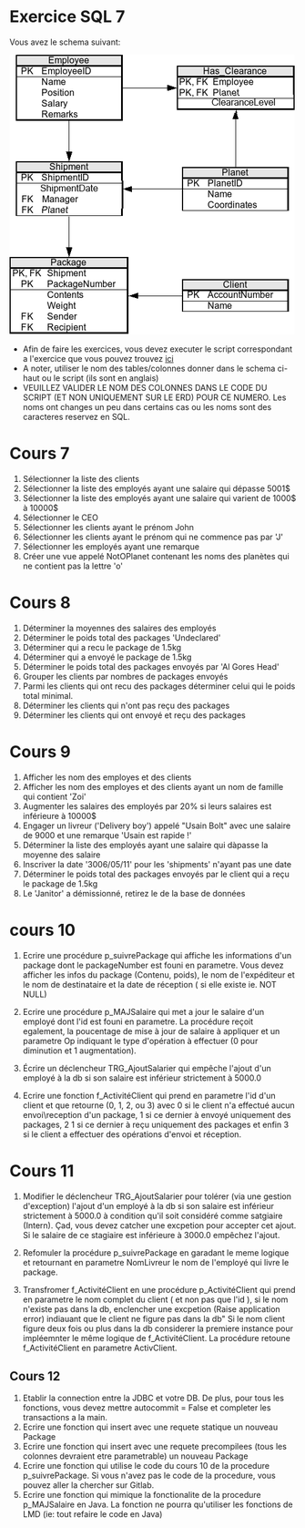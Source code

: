 # Exercice SQL 7

Vous avez le schema suivant:

![](images/7_schema_figure.png)


* Afin de faire les exercices, vous devez executer le script correspondant a l'exercice que vous pouvez trouvez [ici](scripts/)
* A noter, utiliser le nom des tables/colonnes donner dans le schema ci-haut ou le script (ils sont en anglais)
* VEUILLEZ VALIDER LE NOM DES COLONNES DANS LE CODE DU SCRIPT (ET NON UNIQUEMENT SUR LE ERD) POUR CE NUMERO. Les noms ont changes un peu dans certains cas ou les noms sont des caracteres reservez en SQL.

# Cours 7

1. Sélectionner la liste des clients
2. Sélectionner la liste des employés ayant une salaire qui dépasse 5001$
3. Sélectionner la liste des employés ayant une salaire qui varient de 1000$ à 10000$
4. Sélectionner le CEO
5. Sélectionner les clients ayant le prénom John
6. Sélectionner les clients ayant le prénom qui ne commence pas par 'J'
7. Sélectionner les employés ayant une remarque
8. Créer une vue appelé NotOPlanet contenant les noms des planètes qui ne contient pas la lettre 'o'



# Cours 8

1. Déterminer la moyennes des salaires des employés
2. Déterminer le poids total des packages 'Undeclared'
3. Déterminer qui a recu le package de 1.5kg
4. Déterminer qui a envoyé le package de 1.5kg
5. Déterminer le poids total des packages envoyés par 'Al Gores Head'
6. Grouper les clients par nombres de packages envoyés
6. Parmi les clients qui ont recu des packages déterminer celui qui le poids total minimal.
7. Déterminer les clients qui n'ont pas reçu des packages
8. Déterminer les clients qui ont envoyé et reçu des packages


# Cours 9

1. Afficher les nom des employes et des clients
2. Afficher les nom des employes et des clients ayant un nom de famille qui contient 'Zoi'
3. Augmenter les salaires des employés par 20% si leurs salaires est inférieure à 10000$
4. Engager un livreur ('Delivery boy') appelé "Usain Bolt" avec une salaire de 9000 et une remarque 'Usain est rapide !'
5. Déterminer la liste des employés ayant une salaire qui dàpasse la moyenne des salaire
6. Inscriver la date '3006/05/11' pour les 'shipments' n'ayant pas une date
7. Déterminer le poids total des packages envoyés par le client qui a reçu le package de 1.5kg
8. Le 'Janitor' a démissionné, retirez le de la base de données

# cours 10

1. Ecrire une procédure p_suivrePackage qui affiche les informations d'un package dont le packageNumber est founi en parametre. Vous devez afficher les infos du package (Contenu, poids), le nom de l'expéditeur et le nom de destinataire et la date de réception ( si elle existe ie. NOT NULL)

2. Ecrire une procédure p_MAJSalaire qui met a jour le salaire d'un employé dont l'id est founi en parametre. La procédure reçoit egalement, la poucentage de mise à jour de salaire à appliquer et un parametre Op indiquant le type d'opération à effectuer (0 pour diminution et 1 augmentation).

3. Écrire un déclencheur TRG_AjoutSalarier qui empêche l'ajout d'un employé à la db si son salaire est inférieur strictement à 5000.0

4. Ecrire une fonction f_ActivitéClient qui prend en parametre l'id d'un client et que retourne (0, 1, 2, ou 3) avec 0 si le client n'a effectué aucun envoi\reception d'un package, 1 si ce dernier à envoyé uniquement des packages, 2 1 si ce dernier à reçu uniquement des packages et enfin 3 si le client a effectuer des opérations d'envoi et réception.

# Cours 11
1. Modifier le déclencheur TRG_AjoutSalarier pour tolérer (via une gestion d'exception) l'ajout d'un employé à la db si son salaire est inférieur strictement à 5000.0 à condition qu'il soit considéré comme satgiaire (Intern). Çad,  vous devez catcher une excpetion pour accepter cet ajout. Si le salaire de ce stagiaire est inférieure à 3000.0 empêchez l'ajout.

2. Refomuler la procédure p_suivrePackage en garadant le meme logique et retournant en parametre NomLivreur le nom de l'employé qui livre le package.

3. Transfromer f_ActivitéClient en une procédure p_ActivitéClient qui prend en parametre le nom complet du client ( et non pas que l'id ), si le nom n'existe pas dans la db, enclencher une excpetion (Raise application error) indiauant que le client ne figure pas dans la db" Si le nom client figure deux fois ou plus dans la db considerer la premiere instance pour impléemnter le même logique de f_ActivitéClient. La procédure retoune f_ActivitéClient  en parametre ActivClient.  


## Cours 12
1. Etablir la connection entre la JDBC et votre DB. De plus, pour tous les fonctions, vous devez mettre autocommit = False et completer les transactions a la main.
2. Ecrire une fonction qui insert avec une requete statique un nouveau Package
3. Ecrire une fonction qui insert avec une requete precompilees (tous les colonnes devraient etre parametrable) un nouveau Package
4. Ecrire une fonction qui utilise le code du cours 10 de la procedure p_suivrePackage. Si vous n'avez pas le code de la procedure, vous pouvez aller la chercher sur Gitlab.
5. Ecrire une fonction qui mimique la fonctionalite de la procedure p_MAJSalaire en Java. La fonction ne pourra qu'utiliser les fonctions de LMD (ie: tout refaire le code en Java)
